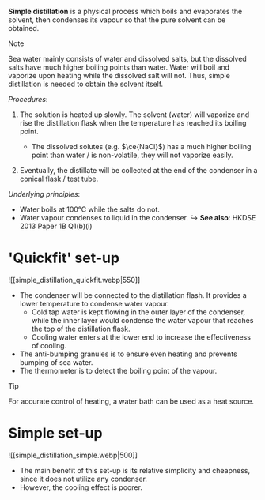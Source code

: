 **Simple distillation** is a <span class="hi-blue">physical process</span> which boils and evaporates the solvent, then condenses its vapour so that the pure solvent can be obtained.

> [!note]
> Sea water mainly consists of water and dissolved salts, but the dissolved salts have much higher boiling points than water. Water will boil and vaporize upon heating while the dissolved salt will not. Thus, simple distillation is needed to obtain the solvent itself.

*Procedures*:
1. The solution is <span class="hi-green">heated up slowly</span>. The solvent (water) will vaporize and rise the distillation flask when the temperature has reached its boiling point.
	- The dissolved solutes (e.g. $\ce{NaCl}$) has a much higher boiling point than water / is non-volatile, they will not vaporize easily.

2. Eventually, the <span class="hi-blue">distillate</span> will be collected at the end of the condenser in a conical flask / test tube.

*Underlying principles*:
- Water boils at 100°C while the salts do not.
- Water vapour condenses to liquid in the condenser.
↪️ **See also**: HKDSE 2013 Paper 1B Q1(b)(i)

# 'Quickfit' set-up
![[simple_distillation_quickfit.webp|550]]
- The <span class="hi-blue">condenser</span> will be connected to the distillation flash. It provides a lower temperature to condense water vapour.
	- Cold tap water is kept flowing in the outer layer of the condenser, while the inner layer would condense the water vapour that reaches the top of the distillation flask.
	- Cooling water <span class="hi-green">enters at the lower end</span> to increase the effectiveness of cooling.
- The <span class="hi-blue">anti-bumping granules</span> is to ensure <span class="hi-green">even heating and prevents bumping</span> of sea water.
- The <span class="hi-blue">thermometer</span> is to <span class="hi-blue">detect the boiling point</span> of the vapour.

> [!tip]
> For accurate control of heating, a <span class="hi-blue">water bath</span> can be used as a heat source.

# Simple set-up
![[simple_distillation_simple.webp|500]]
- The main benefit of this set-up is its relative simplicity and cheapness, since it does not utilize any condenser.
- However, the cooling effect is poorer.
